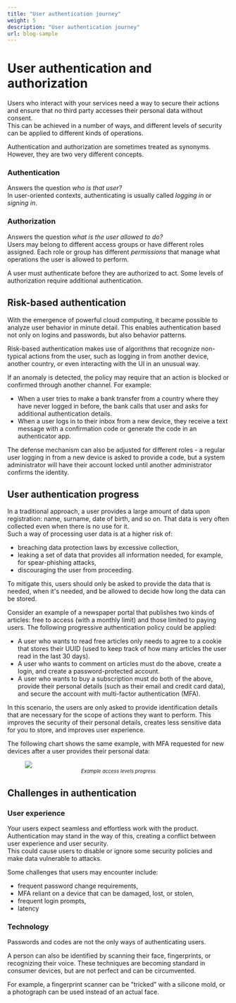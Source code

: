```yaml
---
title: "User authentication journey"
weight: 5
description: "User authentication journey"
url: blog-sample
---
```

# User authentication and authorization

Users who interact with your services need a way to secure their actions and ensure that no third party accesses their personal data without consent.  
This can be achieved in a number of ways, and different levels of security can be applied to different kinds of operations.

Authentication and authorization are sometimes treated as synonyms. However, they are two very different concepts.

### Authentication
Answers the question *who is that user?*  
In user-oriented contexts, authenticating is usually called *logging in* or *signing in*. 
### Authorization
Answers the question *what is the user allowed to do?*  
Users may belong to different access groups or have different roles assigned. Each role or group has different *permissions* that manage what operations the user is allowed to perform.

A user must authenticate before they are authorized to act. Some levels of authorization require additional authentication.

## Risk-based authentication

With the emergence of powerful cloud computing, it became possible to analyze user behavior in minute detail. This enables authentication based not only on logins and passwords, but also behavior patterns.

Risk-based authentication makes use of algorithms that recognize non-typical actions from the user, such as logging in from another device, another country, or even interacting with the UI in an unusual way.

If an anomaly is detected, the policy may require that an action is blocked or confirmed through another channel. For example:
- When a user tries to make a bank transfer from a country where they have never logged in before, the bank calls that user and asks for additional authentication details.
- When a user logs in to their inbox from a new device, they receive a text message with a confirmation code or generate the code in an authenticator app.

The defense mechanism can also be adjusted for different roles - a regular user logging in from a new device is asked to provide a code, but a system administrator will have their account locked until another administrator confirms the identity.

## User authentication progress

In a traditional approach, a user provides a large amount of data upon registration: name, surname, date of birth, and so on. That data is very often collected even when there is no use for it.  
Such a way of processing user data is at a higher risk of:
- breaching data protection laws by excessive collection,
- leaking a set of data that provides all information needed, for example, for spear-phishing attacks,
- discouraging the user from proceeding.

To mitigate this, users should only be asked to provide the data that is needed, when it's needed, and be allowed to decide how long the data can be stored.  

Consider an example of a newspaper portal that publishes two kinds of articles: free to access (with a monthly limit) and those limited to paying users. The following progressive authentication policy could be applied:
- A user who wants to read free articles only needs to agree to a cookie that stores their UUID (used to keep track of how many articles the user read in the last 30 days).
- A user who wants to comment on articles must do the above, create a login, and create a password-protected account.
- A user who wants to buy a subscription must do both of the above, provide their personal details (such as their email and credit card data), and secure the account with multi-factor authentication (MFA).

In this scenario, the users are only asked to provide identification details that are necessary for the scope of actions they want to perform. This improves the security of their personal details, creates less sensitive data for you to store, and improves user experience.

The following chart shows the same example, with MFA requested for new devices after a user provides their personal data:

<figure><img style="display:block;margin:auto" src="/images/access-flow.png"/><figcaption style="text-align:center;font-size:0.8em;font-style:italic">Example access levels progress</figcaption></figure>

## Challenges in authentication

### User experience

Your users expect seamless and effortless work with the product.  Authentication may stand in the way of this, creating a conflict between user experience and user security.  
This could cause users to disable or ignore some security policies and make data vulnerable to attacks.

Some challenges that users may encounter include:
- frequent password change requirements,
- MFA reliant on a device that can be damaged, lost, or stolen,
- frequent login prompts,
- latency

### Technology

Passwords and codes are not the only ways of authenticating users.

A person can also be identified by scanning their face, fingerprints, or recognizing their voice. These techniques are becoming standard in consumer devices, but are not perfect and can be circumvented.

For example, a fingerprint scanner can be "tricked" with a silicone mold, or a photograph can be used instead of an actual face.
